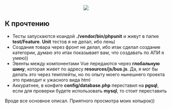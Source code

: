 <p align="center"><img src="https://laravel.com/assets/img/components/logo-laravel.svg"></p>

## К прочтению

- Тесты запускаются коандой <b>./vendor/bin/phpunit</b> и живут в папке <b>test/Feature</b>. <b>Unit</b> тестов я не делал, ибо лень)
- Создания товара через фронт не делал, ибо итак сделал создание категории, думаю это итак показывает вам, что создавать по АПИ я умею))
- Эвенты между компонентами Vue передаются через <b>глобальную шину</b>, которая живет по адресу <b>resources/js/bus.js</b>. Да, я мог бы делать это через темплейты, но по опыту моего нынешнего проекта это приводит к ужасного вида html
- Аккуратнее, в конфиге <b>config/database.php</b> переставил на <b>pgsql</b>, если для проверки будете использовать <b>mysql</b>, то стоит переставить

Вроде все основное описал. Приятного просмотра моих копырок))